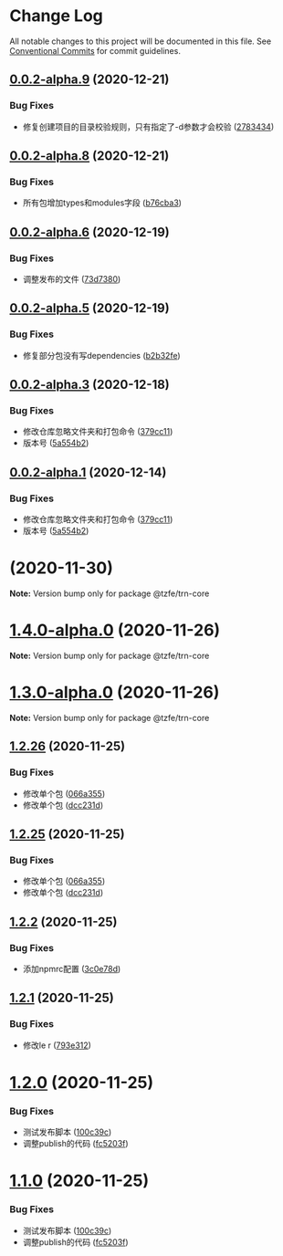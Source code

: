 # Change Log

All notable changes to this project will be documented in this file.
See [Conventional Commits](https://conventionalcommits.org) for commit guidelines.

## [0.0.2-alpha.9](http://git.tanzk.cn/frontend/tools/trn/compare/v0.0.2-alpha.8...v0.0.2-alpha.9) (2020-12-21)


### Bug Fixes

* 修复创建项目的目录校验规则，只有指定了-d参数才会校验 ([2783434](http://git.tanzk.cn/frontend/tools/trn/commits/2783434b9032f0f735927bbe7b94eea8145137a7))





## [0.0.2-alpha.8](http://git.tanzk.cn/frontend/tools/trn/compare/v0.0.2-alpha.7...v0.0.2-alpha.8) (2020-12-21)


### Bug Fixes

* 所有包增加types和modules字段 ([b76cba3](http://git.tanzk.cn/frontend/tools/trn/commits/b76cba371b949dca135792d93556350c61946c6a))





## [0.0.2-alpha.6](http://git.tanzk.cn/frontend/tools/trn/compare/v0.0.2-alpha.5...v0.0.2-alpha.6) (2020-12-19)


### Bug Fixes

* 调整发布的文件 ([73d7380](http://git.tanzk.cn/frontend/tools/trn/commits/73d7380e26b1c8803ad286d4ad1fd4a123f36b71))





## [0.0.2-alpha.5](http://git.tanzk.cn/frontend/tools/trn/compare/v0.0.2-alpha.4...v0.0.2-alpha.5) (2020-12-19)


### Bug Fixes

* 修复部分包没有写dependencies ([b2b32fe](http://git.tanzk.cn/frontend/tools/trn/commits/b2b32fe24fee29ac6727cb5976477d8f84811300))





## [0.0.2-alpha.3](http://git.tanzk.cn/frontend/tools/trn/compare/v1.4.5-alpha.0...v0.0.2-alpha.3) (2020-12-18)


### Bug Fixes

* 修改仓库忽略文件夹和打包命令 ([379cc11](http://git.tanzk.cn/frontend/tools/trn/commits/379cc11875e5ccc848cb208f969db656ce4a86b0))
* 版本号 ([5a554b2](http://git.tanzk.cn/frontend/tools/trn/commits/5a554b2ede215ff9e37a97cd30ede5d893cd2fb9))





## [0.0.2-alpha.1](http://git.tanzk.cn/frontend/tools/trn/compare/v1.4.5-alpha.0...v0.0.2-alpha.1) (2020-12-14)


### Bug Fixes

* 修改仓库忽略文件夹和打包命令 ([379cc11](http://git.tanzk.cn/frontend/tools/trn/commits/379cc11875e5ccc848cb208f969db656ce4a86b0))
* 版本号 ([5a554b2](http://git.tanzk.cn/frontend/tools/trn/commits/5a554b2ede215ff9e37a97cd30ede5d893cd2fb9))





# [](http://git.tanzk.cn/frontend/tools/trn/compare/v1.4.5-alpha.0...vnull) (2020-11-30)

**Note:** Version bump only for package @tzfe/trn-core





# [1.4.0-alpha.0](http://git.tanzk.cn/frontend/tools/trn/compare/v1.2.27...v1.4.0-alpha.0) (2020-11-26)

**Note:** Version bump only for package @tzfe/trn-core





# [1.3.0-alpha.0](http://git.tanzk.cn/frontend/tools/trn/compare/v1.2.27...v1.3.0-alpha.0) (2020-11-26)

**Note:** Version bump only for package @tzfe/trn-core





## [1.2.26](http://git.tanzk.cn/frontend/tools/trn/compare/v1.2.24...v1.2.26) (2020-11-25)


### Bug Fixes

* 修改单个包 ([066a355](http://git.tanzk.cn/frontend/tools/trn/commits/066a3553c0f467f4f7173e0d10e837aa863eda50))
* 修改单个包 ([dcc231d](http://git.tanzk.cn/frontend/tools/trn/commits/dcc231d52734a18f6c3a2fe71b89d3f6265bf60f))





## [1.2.25](http://git.tanzk.cn/frontend/tools/trn/compare/v1.2.24...v1.2.25) (2020-11-25)


### Bug Fixes

* 修改单个包 ([066a355](http://git.tanzk.cn/frontend/tools/trn/commits/066a3553c0f467f4f7173e0d10e837aa863eda50))
* 修改单个包 ([dcc231d](http://git.tanzk.cn/frontend/tools/trn/commits/dcc231d52734a18f6c3a2fe71b89d3f6265bf60f))





## [1.2.2](http://git.tanzk.cn/frontend/tools/trn/compare/v1.2.1...v1.2.2) (2020-11-25)


### Bug Fixes

* 添加npmrc配置 ([3c0e78d](http://git.tanzk.cn/frontend/tools/trn/commits/3c0e78d8cc18c78291085281b8a95d80b3d0a202))





## [1.2.1](http://git.tanzk.cn/frontend/tools/trn/compare/v1.2.0...v1.2.1) (2020-11-25)


### Bug Fixes

* 修改le r ([793e312](http://git.tanzk.cn/frontend/tools/trn/commits/793e312e062f0a6f9ef160083657a1ab954c2123))





# [1.2.0](http://git.tanzk.cn/frontend/tools/trn/compare/v1.1.3-alpha.0...v1.2.0) (2020-11-25)


### Bug Fixes

* 测试发布脚本 ([100c39c](http://git.tanzk.cn/frontend/tools/trn/commits/100c39c44ffaa39def4e20370e4323c34b266e89))
* 调整publish的代码 ([fc5203f](http://git.tanzk.cn/frontend/tools/trn/commits/fc5203f7c2bbb82c95981c4c0e601db9bdff1923))





# [1.1.0](http://git.tanzk.cn/frontend/tools/trn/compare/v1.1.3-alpha.0...v1.1.0) (2020-11-25)


### Bug Fixes

* 测试发布脚本 ([100c39c](http://git.tanzk.cn/frontend/tools/trn/commits/100c39c44ffaa39def4e20370e4323c34b266e89))
* 调整publish的代码 ([fc5203f](http://git.tanzk.cn/frontend/tools/trn/commits/fc5203f7c2bbb82c95981c4c0e601db9bdff1923))
